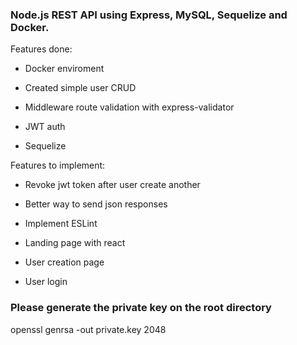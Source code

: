 ### Node.js REST API using Express, MySQL, Sequelize and Docker.

Features done:

- Docker enviroment

- Created simple user CRUD

- Middleware route validation with express-validator

- JWT auth

- Sequelize

Features to implement:

- Revoke jwt token after user create another

- Better way to send json responses

- Implement ESLint

- Landing page with react

- User creation page

- User login


### Please generate the private key on the root directory

openssl genrsa -out private.key 2048

